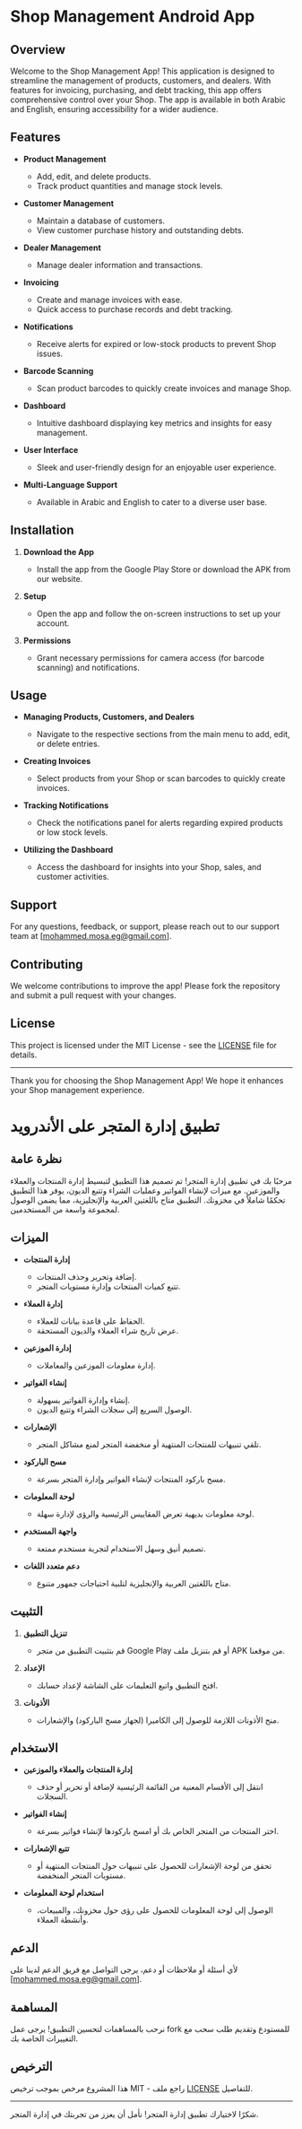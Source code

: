 # Shop Management Android App

## Overview

Welcome to the Shop Management App! This application is designed to streamline the management of products, customers, and dealers. With features for invoicing, purchasing, and debt tracking, this app offers comprehensive control over your Shop. The app is available in both Arabic and English, ensuring accessibility for a wider audience.

## Features

- **Product Management**
  - Add, edit, and delete products.
  - Track product quantities and manage stock levels.

- **Customer Management**
  - Maintain a database of customers.
  - View customer purchase history and outstanding debts.

- **Dealer Management**
  - Manage dealer information and transactions.

- **Invoicing**
  - Create and manage invoices with ease.
  - Quick access to purchase records and debt tracking.

- **Notifications**
  - Receive alerts for expired or low-stock products to prevent Shop issues.

- **Barcode Scanning**
  - Scan product barcodes to quickly create invoices and manage Shop.

- **Dashboard**
  - Intuitive dashboard displaying key metrics and insights for easy management.
  
- **User Interface**
  - Sleek and user-friendly design for an enjoyable user experience.

- **Multi-Language Support**
  - Available in Arabic and English to cater to a diverse user base.

## Installation

1. **Download the App**
   - Install the app from the Google Play Store or download the APK from our website.

2. **Setup**
   - Open the app and follow the on-screen instructions to set up your account.

3. **Permissions**
   - Grant necessary permissions for camera access (for barcode scanning) and notifications.

## Usage

- **Managing Products, Customers, and Dealers**
  - Navigate to the respective sections from the main menu to add, edit, or delete entries.

- **Creating Invoices**
  - Select products from your Shop or scan barcodes to quickly create invoices.

- **Tracking Notifications**
  - Check the notifications panel for alerts regarding expired products or low stock levels.

- **Utilizing the Dashboard**
  - Access the dashboard for insights into your Shop, sales, and customer activities.

## Support

For any questions, feedback, or support, please reach out to our support team at [mohammed.mosa.eg@gmail.com].

## Contributing

We welcome contributions to improve the app! Please fork the repository and submit a pull request with your changes.

## License

This project is licensed under the MIT License - see the [LICENSE](LICENSE) file for details.

---

Thank you for choosing the Shop Management App! We hope it enhances your Shop management experience.



#  تطبيق إدارة المتجر على الأندرويد

## نظرة عامة

مرحبًا بك في تطبيق إدارة المتجر! تم تصميم هذا التطبيق لتبسيط إدارة المنتجات والعملاء والموزعين. مع ميزات لإنشاء الفواتير وعمليات الشراء وتتبع الديون، يوفر هذا التطبيق تحكمًا شاملاً في مخزونك. التطبيق متاح باللغتين العربية والإنجليزية، مما يضمن الوصول لمجموعة واسعة من المستخدمين.

## الميزات

- **إدارة المنتجات**
  - إضافة وتحرير وحذف المنتجات.
  - تتبع كميات المنتجات وإدارة مستويات المتجر.

- **إدارة العملاء**
  - الحفاظ على قاعدة بيانات للعملاء.
  - عرض تاريخ شراء العملاء والديون المستحقة.

- **إدارة الموزعين**
  - إدارة معلومات الموزعين والمعاملات.

- **إنشاء الفواتير**
  - إنشاء وإدارة الفواتير بسهولة.
  - الوصول السريع إلى سجلات الشراء وتتبع الديون.

- **الإشعارات**
  - تلقي تنبيهات للمنتجات المنتهية أو منخفضة المتجر لمنع مشاكل المتجر.

- **مسح الباركود**
  - مسح باركود المنتجات لإنشاء الفواتير وإدارة المتجر بسرعة.

- **لوحة المعلومات**
  - لوحة معلومات بديهية تعرض المقاييس الرئيسية والرؤى لإدارة سهلة.

- **واجهة المستخدم**
  - تصميم أنيق وسهل الاستخدام لتجربة مستخدم ممتعة.

- **دعم متعدد اللغات**
  - متاح باللغتين العربية والإنجليزية لتلبية احتياجات جمهور متنوع.

## التثبيت

1. **تنزيل التطبيق**
   - قم بتثبيت التطبيق من متجر Google Play أو قم بتنزيل ملف APK من موقعنا.

2. **الإعداد**
   - افتح التطبيق واتبع التعليمات على الشاشة لإعداد حسابك.

3. **الأذونات**
   - منح الأذونات اللازمة للوصول إلى الكاميرا (لجهاز مسح الباركود) والإشعارات.

## الاستخدام

- **إدارة المنتجات والعملاء والموزعين**
  - انتقل إلى الأقسام المعنية من القائمة الرئيسية لإضافة أو تحرير أو حذف السجلات.

- **إنشاء الفواتير**
  - اختر المنتجات من المتجر الخاص بك أو امسح باركودها لإنشاء فواتير بسرعة.

- **تتبع الإشعارات**
  - تحقق من لوحة الإشعارات للحصول على تنبيهات حول المنتجات المنتهية أو مستويات المتجر المنخفضة.

- **استخدام لوحة المعلومات**
  - الوصول إلى لوحة المعلومات للحصول على رؤى حول مخزونك، والمبيعات، وأنشطة العملاء.

## الدعم

لأي أسئلة أو ملاحظات أو دعم، يرجى التواصل مع فريق الدعم لدينا على [mohammed.mosa.eg@gmail.com].

## المساهمة

نرحب بالمساهمات لتحسين التطبيق! يرجى عمل fork للمستودع وتقديم طلب سحب مع التغييرات الخاصة بك.

## الترخيص

هذا المشروع مرخص بموجب ترخيص MIT - راجع ملف [LICENSE](LICENSE) للتفاصيل.

---

شكرًا لاختيارك تطبيق إدارة المتجر! نأمل أن يعزز من تجربتك في إدارة المتجر.
